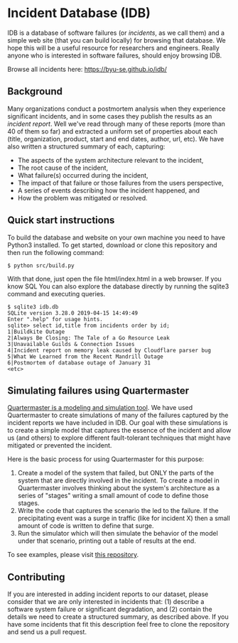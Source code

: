 # Incident Database (IDB)

IDB is a database of software failures (or _incidents_, as we call them) and a simple web site (that you can build locally) for browsing that database. We hope this will be a useful resource for researchers and engineers. Really anyone who is interested in software failures, should enjoy browsing IDB.

Browse all incidents here: https://byu-se.github.io/idb/

## Background

Many organizations conduct a postmortem analysis when they experience significant incidents, and in some cases they publish the results as an _incident report_. Well we've read through many of these reports (more than 40 of them so far) and extracted a uniform set of properties about each (title, organization, product, start and end dates, author, url, etc). We have also written a structured summary of each, capturing:  

* The aspects of the system architecture relevant to the incident,
* The root cause of the incident,
* What failure(s) occurred during the incident,
* The impact of that failure or those failures from the users perspective,
* A series of events describing how the incident happened, and
* How the problem was mitigated or resolved. 

## Quick start instructions

To build the database and website on your own machine you need to have Python3 installed. To get started, download or clone this repository and then run the following command:

    $ python src/build.py

With that done, just open the file html/index.html in a web browser. If you know SQL You can also explore the database directly by running the sqlite3 command and executing queries. 

    $ sqlite3 idb.db
    SQLite version 3.28.0 2019-04-15 14:49:49
    Enter ".help" for usage hints.
    sqlite> select id,title from incidents order by id;
    1|Buildkite Outage
    2|Always Be Closing: The Tale of a Go Resource Leak
    3|Unavailable Guilds & Connection Issues
    4|Incident report on memory leak caused by Cloudflare parser bug
    5|What We Learned from the Recent Mandrill Outage
    6|Postmortem of database outage of January 31
    <etc>

## Simulating failures using  Quartermaster

[Quartermaster is a modeling and simulation tool](https://github.com/BYU-SE/quartermaster). We have used Quartermaster to create simulations of many of the failures captured by the incident reports we have included in IDB. Our goal with these simulations is to create a simple model that captures the essence of the incident and allow us (and others) to explore different fault-tolerant techniques that might have mitigated or prevented the incident.

Here is the basic process for using Quartermaster for this purpose:

1. Create a model of the system that failed, but ONLY the parts of the system that are directly involved in the incident. To create a model in Quartermaster involves thinking about the system's architecture as a series of "stages" writing a small amount of code to define those stages.
2. Write the code that captures the scenario the led to the failure. If the precipitating event was a surge in traffic (like for incident X) then a small amount of code is written to define that surge.
3. Run the simulator which will then simulate the behavior of the model under that scenario, printing out a table of results at the end.

To see examples, please visit [this repository](https://github.com/BYU-SE/idb-quartermaster-models).

## Contributing

If you are interested in adding incident reports to our dataset, please consider that we are only interested in incidents that: (1) describe a software system failure or significant degradation, and (2) contain the details we need to create a structured summary, as described above. If you have some incidents that fit this description feel free to clone the repository and send us a pull request.
